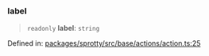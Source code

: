
### label

> `readonly` **label**: `string`

Defined in: [packages/sprotty/src/base/actions/action.ts:25](https://github.com/eclipse-sprotty/sprotty/blob/f9b2433481cc27a1ac0c92d525a92039ae7f6c76/packages/sprotty/src/base/actions/action.ts#L25)
